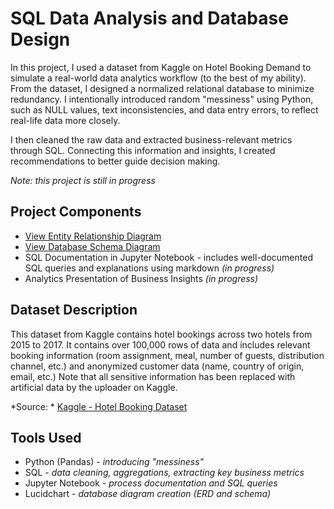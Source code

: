 # SQL Data Analysis and Database Design
In this project, I used a dataset from Kaggle on Hotel Booking Demand to simulate a real-world data analytics workflow (to the best of my ability). From the dataset, I designed a normalized relational database to minimize redundancy. I intentionally introduced random "messiness" using Python, such as NULL values, text inconsistencies, and data entry errors, to reflect real-life data more closely. 

I then cleaned the raw data and extracted business-relevant metrics through SQL. Connecting this information and insights, I created recommendations to better guide decision making. 

_Note: this project is still in progress_

## Project Components
- [View Entity Relationship Diagram](https://github.com/antonlorenzo03/SQL-Data_Analysis-Database_Design/blob/main/Entity%20Relationship%20Diagram.png)
- [View Database Schema Diagram](https://github.com/antonlorenzo03/SQL-Data_Analysis-Database_Design/blob/main/Database%20Schema%20Diagram.png)
- SQL Documentation in Jupyter Notebook - includes well-documented SQL queries and explanations using markdown _(in progress)_
- Analytics Presentation of Business Insights _(in progress)_

## Dataset Description
This dataset from Kaggle contains hotel bookings across two hotels from 2015 to 2017. It contains over 100,000 rows of data and includes relevant booking information (room assignment, meal, number of guests, distribution channel, etc.) and anonymized customer data (name, country of origin, email, etc.) Note that all sensitive information has been replaced with artificial data by the uploader on Kaggle.

*Source: * [Kaggle - Hotel Booking Dataset](https://www.kaggle.com/datasets/mojtaba142/hotel-booking)

## Tools Used
- Python (Pandas) - _introducing "messiness"_
- SQL - _data cleaning, aggregations, extracting key business metrics_
- Jupyter Notebook - _process documentation and SQL queries_
- Lucidchart - _database diagram creation (ERD and schema)_


